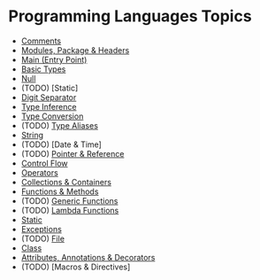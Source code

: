 # Programming Languages Topics

- [Comments](/programming-languages/comments/)
- [Modules, Package & Headers](/programming-languages/modules-package-headers/)
- [Main (Entry Point)](/programming-languages/main/)
- [Basic Types](/programming-languages/basic-types/)
- [Null](/programming-languages/null/)
- (TODO) [Static]
- [Digit Separator](/programming-languages/digit-separator/)
- [Type Inference](/programming-languages/type-inference/)
- [Type Conversion](/programming-languages/type-conversion/)
- (TODO) [Type Aliases](/programming-languages/type-aliases/)
- [String](/programming-languages/string/)
- (TODO) [Date & Time]
- (TODO) [Pointer & Reference](pointer-reference)
- [Control Flow](/programming-languages/control-flow/)
- [Operators](/programming-languages/operators/)
- [Collections & Containers](/programming-languages/collections/)
- [Functions & Methods](/programming-languages/functions-methods/)
- (TODO) [Generic Functions](/programming-languages/generic-functions/)
- (TODO) [Lambda Functions](/programming-languages/lambda-functions/)
- [Static](/programming-languages/static/)
- [Exceptions](/programming-languages/exceptions/)
- (TODO) [File](/programming-languages/file/)
- [Class](/programming-languages/class/)
- [Attributes, Annotations & Decorators](/programming-languages/attributes-annotations-decorators/)
- (TODO) [Macros & Directives]
